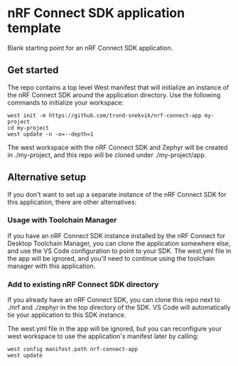 # nRF Connect SDK application template

Blank starting point for an nRF Connect SDK application.

## Get started

The repo contains a top level West manifest that will initialize an instance of the nRF Connect SDK around the application directory. Use the following commands to initialize your workspace:

```
west init -m https://github.com/trond-snekvik/nrf-connect-app my-project
cd my-project
west update -n -o=--depth=1
```

The west workspace with the nRF Connect SDK and Zephyr will be created in ./my-project, and this repo will be cloned under ./my-project/app.

## Alternative setup

If you don't want to set up a separate instance of the nRF Connect SDK for this application, there are other alternatives:

### Usage with Toolchain Manager

If you have an nRF Connect SDK instance installed by the nRF Connect for Desktop Toolchain Manager, you can clone the application somewhere else, and use the VS Code configuration to point to your SDK. The west.yml file in the app will be ignored, and you'll need to continue using the toolchain manager with this application.

### Add to existing nRF Connect SDK directory

If you already have an nRF Connect SDK, you can clone this repo next to ./nrf and ./zephyr in the top directory of the SDK. VS Code will automatically tie your application to this SDK instance.

The west.yml file in the app will be ignored, but you can reconfigure your west workspace to use the application's manifest later by calling:

```
west config manifest.path nrf-connect-app
west update
```

